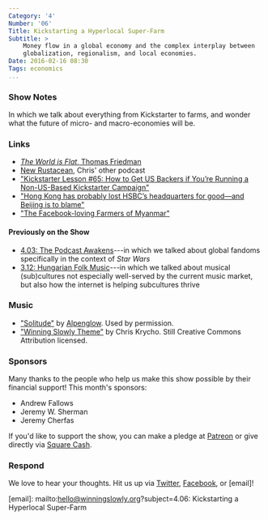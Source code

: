 ```yaml
---
Category: '4'
Number: '06'
Title: Kickstarting a Hyperlocal Super-Farm
Subtitle: >
    Money flow in a global economy and the complex interplay between
    globalization, regionalism, and local economies.
Date: 2016-02-16 08:30
Tags: economics
...
```


### Show Notes

In which we talk about everything from Kickstarter to farms, and wonder what the future of micro- and macro-economies will be.

### Links

  - [_The World is Flat_, Thomas Friedman][flat]
  - [New Rustacean], Chris' other podcast
  - ["Kickstarter Lesson #65: How to Get US Backers if You’re Running a
    Non-US-Based Kickstarter Campaign"][kickstarter]
  - ["Hong Kong has probably lost HSBC’s headquarters for good—and Beijing is to
    blame"][qz]
  - ["The Facebook-loving Farmers of Myanmar"][mod]

[flat]: http://www.alibris.com/The-World-Is-Flat-A-Brief-History-of-the-Twenty-First-Century-Thomas-L-Friedman/book/8739489?matches=1087
[New Rustacean]: http://www.newrustacean.com/
[kickstarter]: http://stonemaiergames.com/kickstarter-lesson-65-how-to-get-us-backers-if-youre-running-a-non-us-based-kickstarter-campaign/
[qz]: http://qz.com/616791/hong-kong-has-probably-lost-hsbcs-headquarters-for-good-and-beijing-is-to-blame/
[mod]: http://www.theatlantic.com/technology/archive/2016/01/the-facebook-loving-farmers-of-myanmar/424812/

#### Previously on the Show

  - [4.03: The Podcast Awakens][4.03]---in which we talked about global fandoms     specifically in the context of _Star Wars_
  - [3.12: Hungarian Folk Music][3.12]---in which we talked about musical     (sub)cultures not especially well-served by the current music market, but     also how the internet is helping subcultures thrive

[4.03]: http://www.winningslowly.org/4.03/
[3.12]: http://www.winningslowly.org/3.12/

### Music

  - ["Solitude"] by [Alpenglow]. Used by permission.
  - ["Winning Slowly Theme"] by Chris Krycho. Still Creative Commons Attribution licensed.

["Solitude"]: https://soundcloud.com/teamclermont/alpenglow-solitude
[Alpenglow]: http://www.alpenglowmusic.com
["Winning Slowly Theme"]: //soundcloud.com/chriskrycho/winning-slowly

### Sponsors

Many thanks to the people who help us make this show possible by their financial support! This month's sponsors:

  - Andrew Fallows
  - Jeremy W. Sherman
  - Jeremy Cherfas

If you'd like to support the show, you can make a pledge at [Patreon] or give directly via [Square Cash].

[Patreon]: //www.patreon.com/winningslowly
[Square Cash]: //cash.me/$winningslowly


### Respond

We love to hear your thoughts. Hit us up via [Twitter], [Facebook], or [email]!

[Twitter]: //www.twitter.com/winningslowly
[Facebook]: //www.facebook.com/winningslowlypodcast
[email]: mailto:hello@winningslowly.org?subject=4.06: Kickstarting a Hyperlocal Super-Farm
